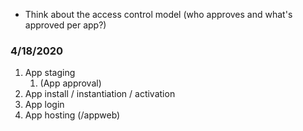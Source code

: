 - Think about the access control model (who approves and what's approved per app?)




### 4/18/2020
1. App staging
    1. (App approval)
2. App install / instantiation / activation
4. App login
5. App hosting (/appweb)
